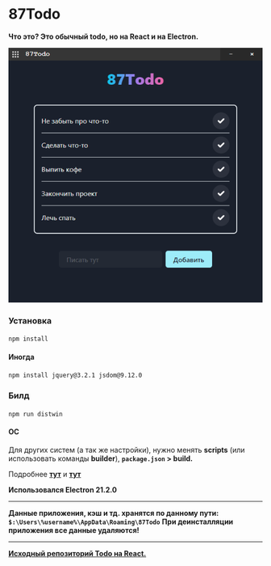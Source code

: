 # 87Todo

**Что это? Это обычный todo, но на React и на Electron.**

![Превью](/images/87Todo_preview.png)

### Установка
`npm install`
#### Иногда
`npm install jquery@3.2.1 jsdom@9.12.0`

### Билд
`npm run distwin`
#### ОС
Для других систем (а так же настройки), нужно менять
**scripts** (или использовать команды **builder**),
**`package.json` > build.** 

Подробнее **[тут](https://www.electron.build/multi-platform-build.html)** и **[тут](https://www.electron.build/configuration/configuration.html)**

**Использовался Electron 21.2.0**

* * *

**Данные приложения, кэш и тд. хранятся по данному пути:**
**`$:\Users\%username%\AppData\Roaming\87Todo`**
**При деинсталляции приложения все данные удаляются!**

* * *
**[Исходный репозиторий Todo на React.](https://github.com/dumindapriyasad/todo-app)**
 
